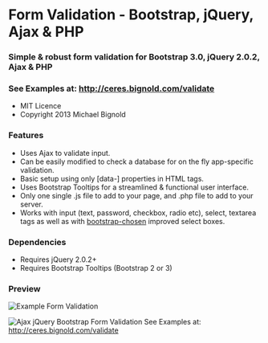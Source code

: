 # Form Validation - Bootstrap, jQuery, Ajax & PHP

### Simple & robust form validation for Bootstrap 3.0, jQuery 2.0.2, Ajax & PHP

### See Examples at: http://ceres.bignold.com/validate

* MIT Licence
* Copyright 2013 Michael Bignold


### Features

* Uses Ajax to validate input.
* Can be easily modified to check a database for on the fly app-specific validation.
* Basic setup using only [data-] properties in HTML tags.
* Uses Bootstrap Tooltips for a streamlined & functional user interface.
* Only one single .js file to add to your page, and .php file to add to your server.
* Works with input (text, password, checkbox, radio etc), select, textarea tags as well as with [bootstrap-chosen](https://github.com/alxlit/bootstrap-chosen) improved select boxes.

### Dependencies

* Requires jQuery 2.0.2+
* Requires Bootstrap Tooltips (Bootstrap 2 or 3)


### Preview

![Example Form Validation](http://ceres.bignold.com/validate/demo.png)

![Ajax jQuery Bootstrap Form Validation](http://ceres.bignold.com/validate/demo3.png)
See Examples at:
http://ceres.bignold.com/validate
